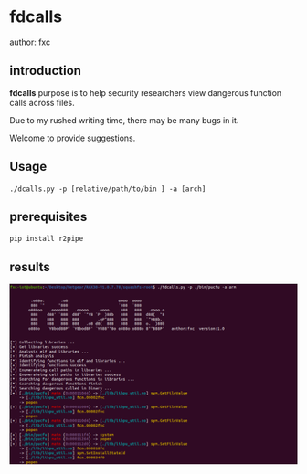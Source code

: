 # fdcalls

author: fxc

## introduction

**fdcalls** purpose is to help security researchers view dangerous function calls across files.

Due to my rushed writing time, there may be many bugs in it.

Welcome to provide suggestions.

## Usage

```shell
./dcalls.py -p [relative/path/to/bin ] -a [arch]
```

## prerequisites

```shell
pip install r2pipe
```

## results

![1](./img/1.png)
